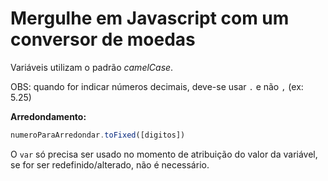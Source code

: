 # Mergulhe em Javascript com um conversor de moedas

Variáveis utilizam o padrão *camelCase*.

OBS: quando for indicar números decimais, deve-se usar `.` e não `,` (ex: 5.25)

**Arredondamento:** 
~~~javascript
numeroParaArredondar.toFixed([digitos])
~~~

O `var` só precisa ser usado no momento de atribuição do valor da variável, se for ser redefinido/alterado, não é necessário.